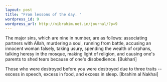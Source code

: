 ```yaml
--- 
layout: post
title: "From lessons of the day. "
wordpress_id: 9
wordpress_url: http://nibrahim.net.in/journal/?p=9
---
```

The major sins, which are nine in number, are as follows:  associating partners with Allah, murdering a soul, running from battle,  accusing an innocent woman falsely, taking usury, spending the wealth  of orphans, talking heresy in the mosque, making light of religion, and  causing one's parents to shed tears because of one's disobedience.  [Bukhari]

Those who were destroyed before you were destroyed due to three  traits -- excess in speech, excess in food, and excess in sleep.  [Ibrahim al Nakhai]
